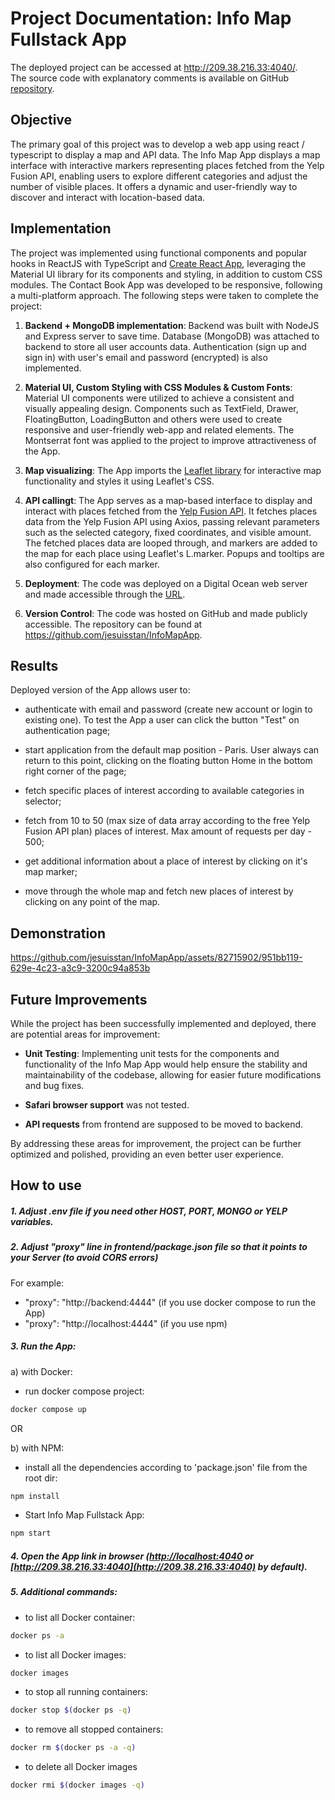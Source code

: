 # Project Documentation: Info Map Fullstack App

The deployed project can be accessed at http://209.38.216.33:4040/. \
The source code with explanatory comments is available on GitHub [repository](https://github.com/jesuisstan/InfoMapApp).

## Objective

The primary goal of this project was to develop a web app using react / typescript to display a map and API data.
The Info Map App displays a map interface with interactive markers representing places fetched from the Yelp Fusion API, enabling users to explore different categories and adjust the number of visible places. It offers a dynamic and user-friendly way to discover and interact with location-based data.

## Implementation

The project was implemented using functional components and popular hooks in ReactJS with TypeScript and [Create React App](https://facebook.github.io/create-react-app/docs/getting-started), leveraging the Material UI library for its components and styling, in addition to custom CSS modules. The Contact Book App was developed to be responsive, following a multi-platform approach. The following steps were taken to complete the project:

1.  **Backend + MongoDB implementation**: Backend was built with NodeJS and Express server to save time. Database (MongoDB) was attached to backend to store all user accounts data. Authentication (sign up and sign in) with user's email and password (encrypted) is also implemented.

2. **Material UI, Custom Styling with CSS Modules & Custom Fonts**: Material UI components were utilized to achieve a consistent and visually appealing design. Components such as TextField, Drawer, FloatingButton, LoadingButton and others were used to create responsive and user-friendly web-app and related elements. The Montserrat font was applied to the project to improve attractiveness of the App.

3. **Map visualizing**: The App imports the [Leaflet library](https://leafletjs.com/) for interactive map functionality and styles it using Leaflet's CSS.

3. **API callingt**: The App serves as a map-based interface to display and interact with places fetched from the [Yelp Fusion API](https://www.yelp.fr/paris).
It fetches places data from the Yelp Fusion API using Axios, passing relevant parameters such as the selected category, fixed coordinates, and visible amount.
The fetched places data are looped through, and markers are added to the map for each place using Leaflet's L.marker. Popups and tooltips are also configured for each marker.

4. **Deployment**: The code was deployed on a Digital Ocean web server and made accessible through the [URL](http://209.38.216.33:4040/).

5. **Version Control**: The code was hosted on GitHub and made publicly accessible. The repository can be found at https://github.com/jesuisstan/InfoMapApp.

## Results

Deployed version of the App allows user to:

- authenticate with email and password (create new account or login to existing one). To test the App a user can click the button "Test" on authentication page;

- start application from the default map position - Paris. User always can return to this point, clicking on the floating button Home in the bottom right corner of the page;

- fetch specific places of interest according to available categories in selector;

- fetch from 10 to 50 (max size of data array according to the free Yelp Fusion API plan) places of interest. Max amount of requests per day - 500;

- get additional information about a place of interest by clicking on it's map marker;

- move through the whole map and fetch new places of interest by clicking on any point of the map.

## Demonstration


https://github.com/jesuisstan/InfoMapApp/assets/82715902/951bb119-629e-4c23-a3c9-3200c94a853b



## Future Improvements

While the project has been successfully implemented and deployed, there are potential areas for improvement:

- **Unit Testing**: Implementing unit tests for the components and functionality of the Info Map App would help ensure the stability and maintainability of the codebase, allowing for easier future modifications and bug fixes.

- **Safari browser support** was not tested.

- **API requests** from frontend are supposed to be moved to backend.


By addressing these areas for improvement, the project can be further optimized and polished, providing an even better user experience.

## How to use
##### 1. Adjust .env file if you need other HOST, PORT, MONGO or YELP variables.
##### 2. Adjust "proxy" line in frontend/package.json file so that it points to your Server (to avoid CORS errors)
For example:
- "proxy": "http://backend:4444" (if you use docker compose to run the App)
- "proxy": "http://localhost:4444" (if you use npm)

##### 3. Run the App:
a) with Docker:
- run docker compose project:
```sh
docker compose up
```

OR

b) with NPM:
- install all the dependencies according to 'package.json' file from the root dir:
```sh
npm install
```

- Start Info Map Fullstack App:
```sh
npm start
```

##### 4. Open the App link in browser ([http://localhost:4040](http://localhost:4040) or [http://209.38.216.33:4040](http://209.38.216.33:4040) by default).

##### 5. Additional commands:
- to list all Docker container:
```sh
docker ps -a
```
- to list all Docker images:
```sh
docker images
```
- to stop all running containers:
```sh
docker stop $(docker ps -q)
```
- to remove all stopped containers:
```sh
docker rm $(docker ps -a -q)
```
- to delete all Docker images
```sh
docker rmi $(docker images -q)
```
